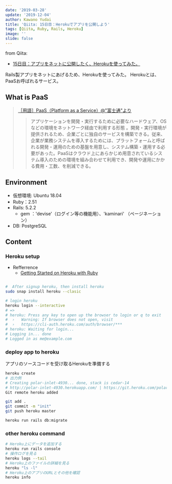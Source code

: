 ```yaml
---
date: '2019-03-28'
update: '2019-12-04'
author: Kawano Yudai
title: 'Qiita: 15日目：Herokuでアプリを公開しよう'
tags: [Qiita, Ruby, Rails, Heroku]
image: ''
slide: false
---
```


from Qiita: 
- [15日目：アプリをネットに公開したく、Herokuを使ってみた。](https://qiita.com/OriverK/items/03c39ffbccb13c653d92)

Rails製アプリをネットにあげるため、Herokuを使ってみた。
Herokuとは、PaaSお呼ばれるサービス。

## What is PaaS
> [［用語］PaaS（Platform as a Service）@"富士通"より](http://jp.fujitsu.com/solutions/cloud/glossary/public-paas.html)
>> アプリケーションを開発・実行するために必要なハードウェア、OSなどの環境をネットワーク経由で利用する形態 。開発・実行環境が提供されるため、企業ごとに独自のサービスを構築できる。従来、企業が業務システムを導入するためには、プラットフォームと呼ばれる開発・運用のための基盤を用意し、システム構築・運用する必要があった。PaaSはクラウド上にあらかじめ用意されているシステム導入のための環境を組み合わせて利用でき、開発や運用にかかる費用・工数、を削減できる。
 
## Environment
- 仮想環境: Ubuntu 18.04
- Ruby：2.51
- Rails: 5.2.2
    - gem ：'devise'（ログイン等の機能用）、'kaminari' （ページネーション）
- DB: PostgreSQL

## Content
### Heroku setup
- Refferrence
  - [Getting Started on Heroku with Ruby](https://devcenter.heroku.com/articles/getting-started-with-ruby?singlepage=true)

```sh

#  After signup heroku, then install heroku
sudo snap install heroku --clasic

# login heroku
heroku login --interactive
# =>
# heroku: Press any key to open up the browser to login or q to exit
#  ›   Warning: If browser does not open, visit
#  ›   https://cli-auth.heroku.com/auth/browser/***
# heroku: Waiting for login...
# Logging in... done
# Logged in as me@example.com
```

### deploy app to heroku
アプリのソースコードを受け取るHerokuを準備する

```sh
heroku create
# 出力例
# Creating polar-inlet-4930... done, stack is cedar-14
# http://polar-inlet-4930.herokuapp.com/ | https://git.heroku.com/polar-inlet-4930.git
Git remote heroku added

git add .
git commit -m "init"
git push heroku master

heroku run rails db:migrate
```

### other heroku command
```sh
# Heroku上にデータを追加する
heroku run rails console
# 操作ログを見る
heroku logs --tail
# Heroku上のファイルの詳細を見る
heroku "ls -l"
# Heroku上のアプリのURLとその他を確認
heroku info
```